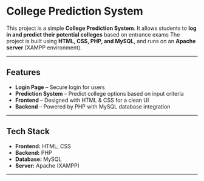 # College Prediction System

This project is a simple **College Prediction System**.
It allows students to **log in and predict their potential colleges** based on entrance exams
The project is built using **HTML, CSS, PHP, and MySQL**, and runs on an **Apache server** (XAMPP environment).

---

## Features
- **Login Page** – Secure login for users  
- **Prediction System** – Predict college options based on input criteria  
- **Frontend** – Designed with HTML & CSS for a clean UI  
- **Backend** – Powered by PHP with MySQL database integration  

---

## Tech Stack
- **Frontend:** HTML, CSS  
- **Backend:** PHP  
- **Database:** MySQL  
- **Server:** Apache (XAMPP)  

---
